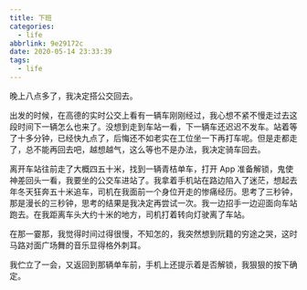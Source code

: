 ```yaml
---
title: 下班
categories:
  - life
abbrlink: 9e29172c
date: 2020-05-14 23:33:39
tags:
  - life
---
```


晚上八点多了，我决定搭公交回去。

出发的时候，在高德的实时公交上看有一辆车刚刚经过，我心想不紧不慢走过去这段时间下一辆怎么也来了。没想到走到车站一看，下一辆车还迟迟不发车。站着等了十多分钟，已经快九点了，后悔还不如老实在工位坐一下再打车呢。但是走都走了，总不能再回去吧，越想越气，这么等也不是办法，我决定骑车回去。

离开车站往前走了大概四五十米，找到一辆青桔单车，打开 App 准备解锁，鬼使神差回头一看，我要坐的公交车进站了。我拿着手机站在路边陷入了迷茫，想起去年冬天狂奔五十米追车，司机在我面前一个身位开走的惨痛经历。思考了三秒钟，那是漫长的三秒钟，思考的结果是我决定再尝试一次。我一边招手一边迎面向车站跑去。在我距离车头大约十米的地方，司机打着转向灯驶离了车站。

在那一霎那，我觉得时间过得很慢，不知怎的，我突然想到阮籍的穷途之哭，这时马路对面广场舞的音乐显得格外刺耳。

我伫立了一会，又返回到那辆单车前，手机上还提示着是否解锁，我狠狠的按下确定。

